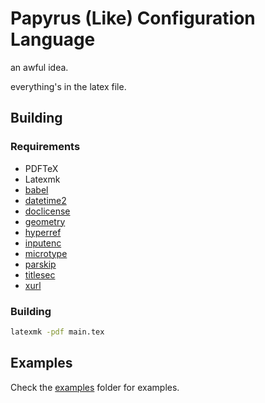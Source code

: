 # Papyrus (Like) Configuration Language

an awful idea.

everything's in the latex file.

## Building 

### Requirements

- PDFTeX
- Latexmk
- [babel](https://ctan.org/pkg/babel)
- [datetime2](https://ctan.org/pkg/datetime2)
- [doclicense](https://ctan.org/pkg/doclicense)
- [geometry](https://ctan.org/pkg/geometry)
- [hyperref](https://ctan.org/pkg/hyperref)
- [inputenc](https://ctan.org/pkg/inputenc)
- [microtype](https://ctan.org/pkg/microtype)
- [parskip](https://ctan.org/pkg/parskip)
- [titlesec](https://ctan.org/pkg/titlesec)
- [xurl](https://ctan.org/pkg/xurl)

### Building

```bash
latexmk -pdf main.tex
```

## Examples

Check the [examples](examples) folder for examples.

